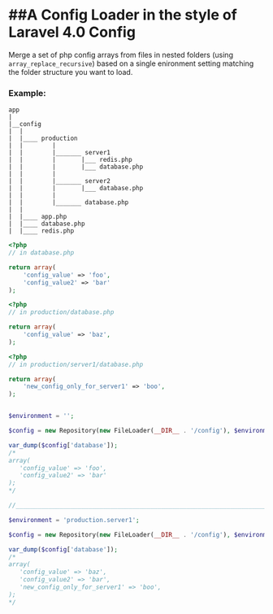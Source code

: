 ##A Config Loader in the style of Laravel 4.0 Config
======

Merge a set of php config arrays from files in nested folders (using `array_replace_recursive`) based on a single enironment setting matching the folder structure you want to load.

### Example:

~~~
app
|
|__config
|  |
|  |____ production
|  |        |
|  |        |_______ server1
|  |        |       |___ redis.php
|  |        |       |___ database.php
|  |        |
|  |        |_______ server2
|  |        |       |___ database.php
|  |        |
|  |        |_______ database.php
|  |
|  |____ app.php
|  |____ database.php
|  |____ redis.php

~~~

~~~PHP
<?php
// in database.php

return array(
    'config_value' => 'foo',
    'config_value2' => 'bar'
);

~~~

~~~PHP
<?php
// in production/database.php

return array(
    'config_value' => 'baz',
);

~~~

~~~PHP
<?php
// in production/server1/database.php

return array(
    'new_config_only_for_server1' => 'boo',
);

~~~

~~~PHP

$environment = '';

$config = new Repository(new FileLoader(__DIR__ . '/config'), $environment);

var_dump($config['database']);
/*
array(
   'config_value' => 'foo',
   'config_value2' => 'bar'
);
*/

//________________________________________________________________________

$environment = 'production.server1';

$config = new Repository(new FileLoader(__DIR__ . '/config'), $environment);

var_dump($config['database']);
/*
array(
   'config_value' => 'baz',
   'config_value2' => 'bar',
   'new_config_only_for_server1' => 'boo',
);
*/

~~~
